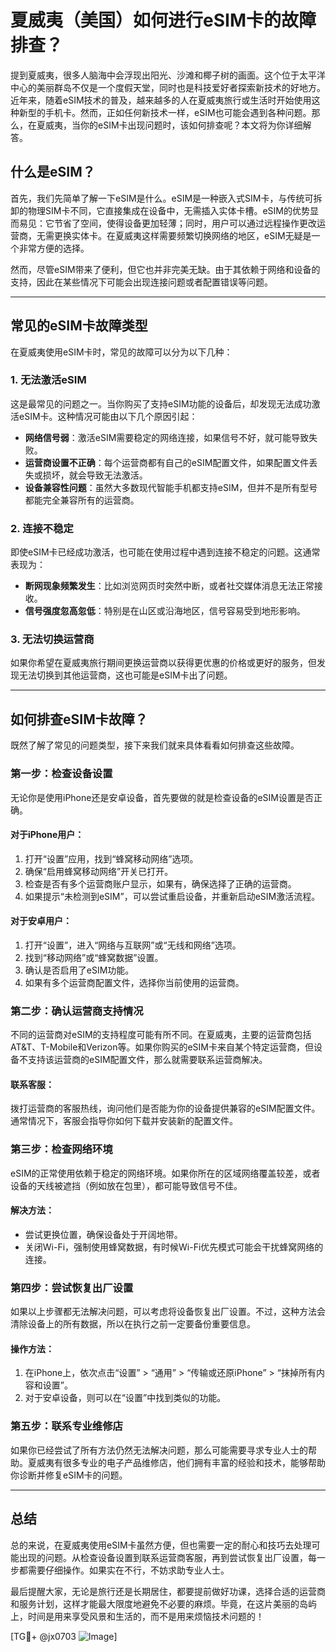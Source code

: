 # 夏威夷（美国）如何进行eSIM卡的故障排查？

提到夏威夷，很多人脑海中会浮现出阳光、沙滩和椰子树的画面。这个位于太平洋中心的美丽群岛不仅是一个度假天堂，同时也是科技爱好者探索新技术的好地方。近年来，随着eSIM技术的普及，越来越多的人在夏威夷旅行或生活时开始使用这种新型的手机卡。然而，正如任何新技术一样，eSIM也可能会遇到各种问题。那么，在夏威夷，当你的eSIM卡出现问题时，该如何排查呢？本文将为你详细解答。

## 什么是eSIM？

首先，我们先简单了解一下eSIM是什么。eSIM是一种嵌入式SIM卡，与传统可拆卸的物理SIM卡不同，它直接集成在设备中，无需插入实体卡槽。eSIM的优势显而易见：它节省了空间，使得设备更加轻薄；同时，用户可以通过远程操作更改运营商，无需更换实体卡。在夏威夷这样需要频繁切换网络的地区，eSIM无疑是一个非常方便的选择。

然而，尽管eSIM带来了便利，但它也并非完美无缺。由于其依赖于网络和设备的支持，因此在某些情况下可能会出现连接问题或者配置错误等问题。

---

## 常见的eSIM卡故障类型

在夏威夷使用eSIM卡时，常见的故障可以分为以下几种：

### 1. **无法激活eSIM**
这是最常见的问题之一。当你购买了支持eSIM功能的设备后，却发现无法成功激活eSIM卡。这种情况可能由以下几个原因引起：
- **网络信号弱**：激活eSIM需要稳定的网络连接，如果信号不好，就可能导致失败。
- **运营商设置不正确**：每个运营商都有自己的eSIM配置文件，如果配置文件丢失或损坏，就会导致无法激活。
- **设备兼容性问题**：虽然大多数现代智能手机都支持eSIM，但并不是所有型号都能完全兼容所有的运营商。

### 2. **连接不稳定**
即使eSIM卡已经成功激活，也可能在使用过程中遇到连接不稳定的问题。这通常表现为：
- **断网现象频繁发生**：比如浏览网页时突然中断，或者社交媒体消息无法正常接收。
- **信号强度忽高忽低**：特别是在山区或沿海地区，信号容易受到地形影响。

### 3. **无法切换运营商**
如果你希望在夏威夷旅行期间更换运营商以获得更优惠的价格或更好的服务，但发现无法切换到其他运营商，这也可能是eSIM卡出了问题。

---

## 如何排查eSIM卡故障？

既然了解了常见的问题类型，接下来我们就来具体看看如何排查这些故障。

### **第一步：检查设备设置**

无论你是使用iPhone还是安卓设备，首先要做的就是检查设备的eSIM设置是否正确。

#### 对于iPhone用户：
1. 打开“设置”应用，找到“蜂窝移动网络”选项。
2. 确保“启用蜂窝移动网络”开关已打开。
3. 检查是否有多个运营商账户显示，如果有，确保选择了正确的运营商。
4. 如果提示“未检测到eSIM”，可以尝试重启设备，并重新启动eSIM激活流程。

#### 对于安卓用户：
1. 打开“设置”，进入“网络与互联网”或“无线和网络”选项。
2. 找到“移动网络”或“蜂窝数据”设置。
3. 确认是否启用了eSIM功能。
4. 如果有多个运营商配置文件，选择你当前使用的运营商。

### **第二步：确认运营商支持情况**

不同的运营商对eSIM的支持程度可能有所不同。在夏威夷，主要的运营商包括AT&T、T-Mobile和Verizon等。如果你购买的eSIM卡来自某个特定运营商，但设备不支持该运营商的eSIM配置文件，那么就需要联系运营商解决。

#### 联系客服：
拨打运营商的客服热线，询问他们是否能为你的设备提供兼容的eSIM配置文件。通常情况下，客服会指导你如何下载并安装新的配置文件。

### **第三步：检查网络环境**

eSIM的正常使用依赖于稳定的网络环境。如果你所在的区域网络覆盖较差，或者设备的天线被遮挡（例如放在包里），都可能导致信号不佳。

#### 解决方法：
- 尝试更换位置，确保设备处于开阔地带。
- 关闭Wi-Fi，强制使用蜂窝数据，有时候Wi-Fi优先模式可能会干扰蜂窝网络的连接。

### **第四步：尝试恢复出厂设置**

如果以上步骤都无法解决问题，可以考虑将设备恢复出厂设置。不过，这种方法会清除设备上的所有数据，所以在执行之前一定要备份重要信息。

#### 操作方法：
1. 在iPhone上，依次点击“设置” > “通用” > “传输或还原iPhone” > “抹掉所有内容和设置”。
2. 对于安卓设备，则可以在“设置”中找到类似的功能。

### **第五步：联系专业维修店**

如果你已经尝试了所有方法仍然无法解决问题，那么可能需要寻求专业人士的帮助。夏威夷有很多专业的电子产品维修店，他们拥有丰富的经验和技术，能够帮助你诊断并修复eSIM卡的问题。

---

## 总结

总的来说，在夏威夷使用eSIM卡虽然方便，但也需要一定的耐心和技巧去处理可能出现的问题。从检查设备设置到联系运营商客服，再到尝试恢复出厂设置，每一步都需要仔细操作。如果实在不行，不妨求助专业人士。

最后提醒大家，无论是旅行还是长期居住，都要提前做好功课，选择合适的运营商和服务计划，这样才能最大限度地避免不必要的麻烦。毕竟，在这片美丽的岛屿上，时间是用来享受风景和生活的，而不是用来烦恼技术问题的！

[TG💪+ @jx0703 ![Image](https://github.com/user-attachments/assets/dbca1d08-cadb-493c-b0ec-ad6f7a83f270)]